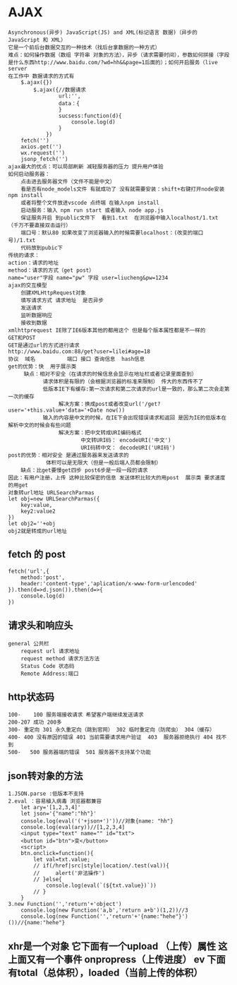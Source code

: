 # AJAX
    Asynchronous(异步) JavaScript(JS) and XML(标记语言 数据)（异步的 JavaScript 和 XML）
    它是一个前后台数据交互的一种技术（找后台拿数据的一种方式）
    难点：如何操作数据（数组 字符串 对象的方法），异步（请求需要时间），参数如何拼接（字段是什么东西http://www.baidu.com/?wd=hh&&page=1后面的）；如何开启服务（live server
    在工作中 数据请求的方式有
        $.ajax({})
            $.ajax({//数据请求
                    url:'',
                    data：{
                    }
                    sucsess:function(d){
                        console.log(d)
                    }
                })
        fetch('')
        axios.get('')
        wx.request('')
        jsonp_fetch('')
    ajax最大的优点：可以局部刷新 减轻服务器的压力 提升用户体验
    如何启动服务器：
        点击进去服务器文件（文件不能是中文）
        看是否有node_models文件 有就成功了 没有就需要安装：shift+右键打开node安装 npm install 
        或者将整个文件放进vscode 点终端 在输入npm install
        启动服务：输入 npm run start 或者输入 node app.js 
        保证服务开启 到public文件下  看到1.txt  在浏览器中输入localhost/1.txt （千万不要直接双击运行）
        端口号：默认80 如果改变了浏览器输入的时候需要localhost：(改变的端口号)/1.txt
        代码放到pubic下
    传统的请求：
    action：请求的地址
    method：请求的方式（get post）
    name="user"字段 name="pw" 字段 user=liucheng&pw=1234
    ajax的交互模型
        创建XMLHttpRequest对象
        填写请求方式 请求地址  是否异步
        发送请求
        监听数据响应
        接收到数据
    xmlhttprequest IE除了IE6版本其他的都用这个 但是每个版本属性都是不一样的
    GET和POST
    GET是通过url的方式进行请求 
    http://www.baidu.com:88/get?user=lilei#age=18
    协议  域名          端口 接口 查询信息  hash信息
    get的优势：快  用于展示类 
         缺点：相对不安全（在请求的时候信息会显示在地址栏或者记录里面查到）
               请求体积是有限的（会根据浏览器的标准来限制） 传大的东西传不了
               低版本IE下有缓存:第一次请求和第二次请求的url是一致的，那么第二次会走第一次的缓存
                    解决方案：换成post或者改变url('/get?user='+this.value+'data='+Date now())
               输入的内容是中文的时候，在IE下会出现错误请求和返回 是因为IE的低版本在解析中文的时候会有些问题
                    解决方案：把中文转成URI编码格式 
                           中文转URI码： encodeURI('中文')
                           URI码转中文： decodeURI('URI码')
    post的优势：相对安全 是通过服务器来发送请求的
                体积可以是无限大（但是一般后端人员都会限制）
        缺点：比get要慢get四步 post6步是一段一段的请求
    因此：有用户注册，上传 这种比较保密的信息 发送体积比较大的用post  展示类 要求速度的用get
    对象转url地址 URLSearchParmas
    let obj=new URLSearchParmas({
        key:value,
        key2:value2
    })
    let obj2=''+obj
    obj2就是转成的url地址
## fetch 的 post 
    fetch('url',{
        method:'post',
        header:'content-type','aplication/x-www-form-urlencoded'
    }).then(d=>d.json()).then(d=>{
        console.log(d)
    })
## 请求头和响应头
    general 公共栏
        request url 请求地址
        request method 请求方法方法
        Status Code 状态码
        Remote Address:端口

## http状态码 
    100-    100 服务端接收请求 希望客户端继续发送请求
    200-207 成功 200多
    300- 重定向 301 永久重定向（跳到官网） 302 临时重定向（防爬虫） 304（缓存）
    400- 400 没有原因的错误 401 当前需要请求用户验证  403  服务器拒绝执行 404 找不到
    500-   500 服务器端的错误  501 服务器不支持某个功能 

## json转对象的方法
    1.JSON.parse :低版本不支持
    2.eval ：容易植入病毒 浏览器都兼容
        let ary='[1,2,3,4]'
        let json='{"name":"hh"}'
        console.log(eval('('+json+')'))//对象{name: "hh"}
        console.log(eval(ary))//[1,2,3,4]
        <input type="text" name="" id="txt">
        <button id="btn">变</button>
        <script>
        btn.onclick=function(){
            let val=txt.value;
            // if(/href|src|style|location/.test(val)){
            //     alert('非法操作')
            // }else{
                console.log(eval(`(${txt.value})`))
            // }
        }
    3.new Function('','return'+'object')
        console.log(new Function('a,b','return a+b')(1,2))//3
        console.log(new Function('','return'+'{name:"hehe"}')())//{name:"hehe"}
## xhr是一个对象 它下面有一个upload （上传）属性 这上面又有一个事件 onpropress（上传进度） ev 下面有total（总体积），loaded（当前上传的体积）

 
